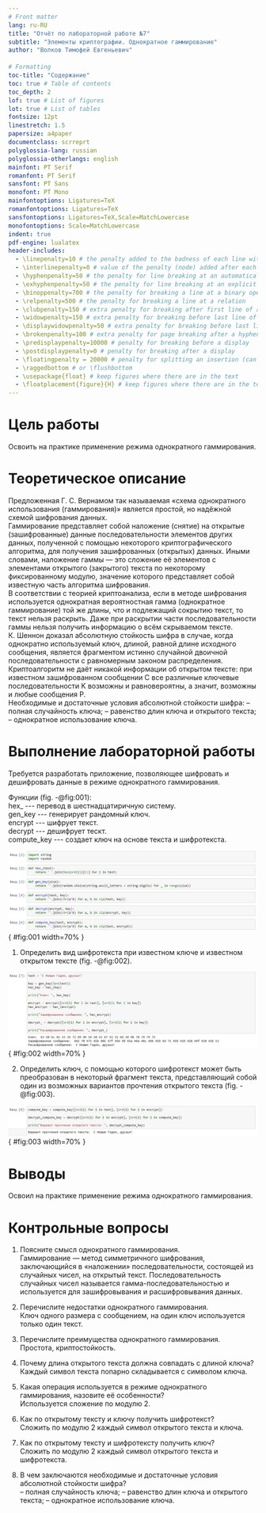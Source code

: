 ```yaml
---
# Front matter
lang: ru-RU
title: "Отчёт по лабораторной работе №7"
subtitle: "Элементы криптографии. Однократное гаммирование"
author: "Волков Тимофей Евгеньевич"

# Formatting
toc-title: "Содержание"
toc: true # Table of contents
toc_depth: 2
lof: true # List of figures
lot: true # List of tables
fontsize: 12pt
linestretch: 1.5
papersize: a4paper
documentclass: scrreprt
polyglossia-lang: russian 
polyglossia-otherlangs: english
mainfont: PT Serif
romanfont: PT Serif
sansfont: PT Sans
monofont: PT Mono
mainfontoptions: Ligatures=TeX
romanfontoptions: Ligatures=TeX
sansfontoptions: Ligatures=TeX,Scale=MatchLowercase
monofontoptions: Scale=MatchLowercase
indent: true
pdf-engine: lualatex
header-includes:
  - \linepenalty=10 # the penalty added to the badness of each line within a paragraph (no associated penalty node) Increasing the value makes tex try to have fewer lines in the paragraph.
  - \interlinepenalty=0 # value of the penalty (node) added after each line of a paragraph.
  - \hyphenpenalty=50 # the penalty for line breaking at an automatically inserted hyphen
  - \exhyphenpenalty=50 # the penalty for line breaking at an explicit hyphen
  - \binoppenalty=700 # the penalty for breaking a line at a binary operator
  - \relpenalty=500 # the penalty for breaking a line at a relation
  - \clubpenalty=150 # extra penalty for breaking after first line of a paragraph
  - \widowpenalty=150 # extra penalty for breaking before last line of a paragraph
  - \displaywidowpenalty=50 # extra penalty for breaking before last line before a display math
  - \brokenpenalty=100 # extra penalty for page breaking after a hyphenated line
  - \predisplaypenalty=10000 # penalty for breaking before a display
  - \postdisplaypenalty=0 # penalty for breaking after a display
  - \floatingpenalty = 20000 # penalty for splitting an insertion (can only be split footnote in standard LaTeX)
  - \raggedbottom # or \flushbottom
  - \usepackage{float} # keep figures where there are in the text
  - \floatplacement{figure}{H} # keep figures where there are in the text
---
```


# Цель работы

Освоить на практике применение режима однократного гаммирования.

# Теоретическое описание

Предложенная Г. С. Вернамом так называемая «схема однократного использования (гаммирования)» 
является простой, но надёжной схемой шифрования данных.  
Гаммирование представляет собой наложение (снятие) на открытые (зашифрованные) данные 
последовательности элементов других данных, полученной с помощью некоторого криптографического 
алгоритма, для получения зашифрованных (открытых) данных. Иными словами, наложение
гаммы — это сложение её элементов с элементами открытого (закрытого)
текста по некоторому фиксированному модулю, значение которого представляет собой известную 
часть алгоритма шифрования.  
В соответствии с теорией криптоанализа, если в методе шифрования используется однократная 
вероятностная гамма (однократное гаммирование)
той же длины, что и подлежащий сокрытию текст, то текст нельзя раскрыть.
Даже при раскрытии части последовательности гаммы нельзя получить информацию о всём 
скрываемом тексте.  
К. Шеннон доказал абсолютную стойкость шифра в случае, когда однократно используемый ключ, 
длиной, равной длине исходного сообщения,
является фрагментом истинно случайной двоичной последовательности с
равномерным законом распределения. Криптоалгоритм не даёт никакой информации об 
открытом тексте: при известном зашифрованном сообщении
C все различные ключевые последовательности K возможны и равновероятны, а значит, возможны 
и любые сообщения P.  
Необходимые и достаточные условия абсолютной стойкости шифра:
– полная случайность ключа;
– равенство длин ключа и открытого текста;
– однократное использование ключа.

# Выполнение лабораторной работы

Требуется разработать приложение, позволяющее шифровать и
дешифровать данные в режиме однократного гаммирования. 

Функции (fig. -@fig:001):   
hex_ --- перевод в шестнадцатиричную систему.  
gen_key --- генерирует рандомный ключ.  
encrypt --- шифрует текст.  
decrypt --- дешифрует тескт.  
compute_key --- создает ключ на основе текста и шифротекста.  

![Функции](image/1.jpg){ #fig:001 width=70% }

1. Определить вид шифротекста при известном ключе и известном открытом тексте (fig. -@fig:002).  

![Задание 1](image/2.jpg){ #fig:002 width=70% }  

2. Определить ключ, с помощью которого шифротекст может быть преобразован в некоторый 
фрагмент текста, представляющий собой один из возможных вариантов прочтения открытого текста (fig. -@fig:003).

![Задание 2](image/3.jpg){ #fig:003 width=70% } 

# Выводы

Освоил на практике применение режима однократного гаммирования.

# Контрольные вопросы

1. Поясните смысл однократного гаммирования.  
Гаммирование — метод симметричного шифрования, заключающийся в «наложении» последовательности, 
состоящей из случайных чисел, на открытый текст. Последовательность случайных чисел называется 
гамма-последовательностью и используется для зашифровывания и расшифровывания данных.  

2. Перечислите недостатки однократного гаммирования.  
Ключ одного размера с сообщением, на один ключ используется только один текст.  

3. Перечислите преимущества однократного гаммирования.  
Простота, криптостойкость.  

4. Почему длина открытого текста должна совпадать с длиной ключа?  
Каждый символ текста попарно складывается с символом ключа.  

5. Какая операция используется в режиме однократного гаммирования, назовите её особенности?  
Используется сложение по модулю 2.  

6. Как по открытому тексту и ключу получить шифротекст?  
Сложить по модулю 2 каждый символ открытого текста и ключа.  

7. Как по открытому тексту и шифротексту получить ключ?  
Сложить по модулю 2 каждый символ открытого текста и шифротекста.  

8. В чем заключаются необходимые и достаточные условия абсолютной
стойкости шифра?  
– полная случайность ключа;
– равенство длин ключа и открытого текста;
– однократное использование ключа.  
